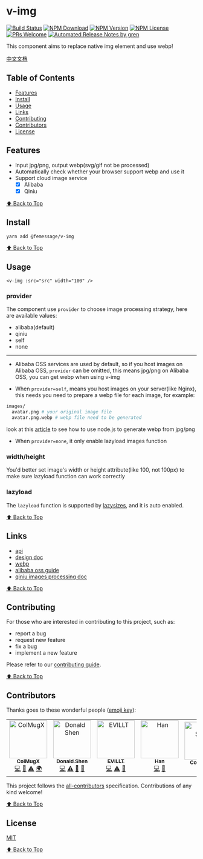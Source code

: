 # v-img

[![Build Status](https://badgen.net/travis/FEMessage/v-img/master)](https://travis-ci.com/FEMessage/v-img)
[![NPM Download](https://badgen.net/npm/dm/@femessage/v-img)](https://www.npmjs.com/package/@femessage/v-img)
[![NPM Version](https://badgen.net/npm/v/@femessage/v-img)](https://www.npmjs.com/package/@femessage/v-img)
[![NPM License](https://badgen.net/npm/license/@femessage/v-img)](https://github.com/FEMessage/v-img/blob/master/LICENSE)
[![PRs Welcome](https://img.shields.io/badge/PRs-welcome-brightgreen.svg)](https://github.com/FEMessage/v-img/pulls)
[![Automated Release Notes by gren](https://img.shields.io/badge/%F0%9F%A4%96-release%20notes-00B2EE.svg)](https://github-tools.github.io/github-release-notes/)

This component aims to replace native img element and use webp!

[中文文档](./README-zh.md)

## Table of Contents

- [Features](#features)
- [Install](#install)
- [Usage](#Usage)
- [Links](#links)
- [Contributing](#contributing)
- [Contributors](#contributors)
- [License](#license)

## Features

- Input jpg/png, output webp(svg/gif not be processed)
- Automatically check whether your browser support webp and use it
- Support cloud image service 
  - [x] Alibaba
  - [x] Qiniu

[⬆ Back to Top](#table-of-contents)

## Install

```bash
yarn add @femessage/v-img
```

[⬆ Back to Top](#table-of-contents)

## Usage

```vue
<v-img :src="src" width="100" />
```

### provider

The component use `provider` to choose image processing strategy, here are available values:

- alibaba(default)
- qiniu
- self
- none

---

- Alibaba OSS services are used by default, so if you host images on Alibaba OSS, `provider` can be omitted, this means jpg/png on Alibaba OSS, you can get webp when using v-img

- When `provider=self`, means you host images on your server(like Nginx), this needs you need to prepare a webp file for each image, for example:

```sh
images/
  avatar.png # your original image file
  avatar.png.webp # webp file need to be generated
```

look at this [article](https://www.yuque.com/docs/share/3eaa556c-0780-4018-8ac1-4e217fb0efdb?translate=en) to see how to use node.js to generate webp from jpg/png

- When `provider=none`, it only enable lazyload images function

### width/height

You'd better set image's width or height attribute(like 100, not 100px) to make sure lazyload function can work correctly

### lazyload

The `lazyload` function is supported by [lazysizes](https://github.com/aFarkas/lazysizes), and it is auto enabled.

[⬆ Back to Top](#table-of-contents)

## Links

- [api](https://FEMessage.github.io/v-img/)
- [design doc](https://www.yuque.com/docs/share/6edaadbb-9260-4b49-90d7-0a8d8d03b1de?translate=en)
- [webp](https://developers.google.com/speed/webp)
- [alibaba oss guide](https://www.alibabacloud.com/help/doc-detail/47505.html?spm=a2c5t.11065259.1996646101.searchclickresult.2c802d29Uot0hD)
- [qiniu images processing doc](https://developer.qiniu.com/dora/api/1270/the-advanced-treatment-of-images-imagemogr2)

[⬆ Back to Top](#table-of-contents)

## Contributing

For those who are interested in contributing to this project, such as:

- report a bug
- request new feature
- fix a bug
- implement a new feature

Please refer to our [contributing guide](https://github.com/FEMessage/.github/blob/master/CONTRIBUTING.md).

[⬆ Back to Top](#table-of-contents)

## Contributors

Thanks goes to these wonderful people ([emoji key](https://allcontributors.org/docs/en/emoji-key)):

<!-- ALL-CONTRIBUTORS-LIST:START - Do not remove or modify this section -->
<!-- prettier-ignore -->
<table><tr><td align="center"><a href="https://colmugx.github.io"><img src="https://avatars1.githubusercontent.com/u/21327913?v=4" width="100px;" alt="ColMugX"/><br /><sub><b>ColMugX</b></sub></a><br /><a href="https://github.com/FEMessage/v-img/commits?author=colmugx" title="Code">💻</a> <a href="https://github.com/FEMessage/v-img/commits?author=colmugx" title="Documentation">📖</a> <a href="https://github.com/FEMessage/v-img/commits?author=colmugx" title="Tests">⚠️</a> <a href="#translation-colmugx" title="Translation">🌍</a></td><td align="center"><a href="https://donaldshen.github.io/portfolio"><img src="https://avatars3.githubusercontent.com/u/19591950?v=4" width="100px;" alt="Donald Shen"/><br /><sub><b>Donald Shen</b></sub></a><br /><a href="https://github.com/FEMessage/v-img/commits?author=donaldshen" title="Code">💻</a> <a href="https://github.com/FEMessage/v-img/commits?author=donaldshen" title="Tests">⚠️</a> <a href="https://github.com/FEMessage/v-img/commits?author=donaldshen" title="Documentation">📖</a> <a href="#review-donaldshen" title="Reviewed Pull Requests">👀</a></td><td align="center"><a href="https://evila.me"><img src="https://avatars3.githubusercontent.com/u/19513289?v=4" width="100px;" alt="EVILLT"/><br /><sub><b>EVILLT</b></sub></a><br /><a href="https://github.com/FEMessage/v-img/commits?author=evillt" title="Code">💻</a> <a href="https://github.com/FEMessage/v-img/commits?author=evillt" title="Tests">⚠️</a> <a href="https://github.com/FEMessage/v-img/commits?author=evillt" title="Documentation">📖</a></td><td align="center"><a href="https://github.com/lianghx-319"><img src="https://avatars2.githubusercontent.com/u/27187946?v=4" width="100px;" alt="Han"/><br /><sub><b>Han</b></sub></a><br /><a href="https://github.com/FEMessage/v-img/commits?author=lianghx-319" title="Code">💻</a> <a href="https://github.com/FEMessage/v-img/issues?q=author%3Alianghx-319" title="Bug reports">🐛</a></td><td align="center"><a href="https://coldstone.fun"><img src="https://avatars1.githubusercontent.com/u/18013127?v=4" width="100px;" alt="Cold Stone"/><br /><sub><b>Cold Stone</b></sub></a><br /><a href="https://github.com/FEMessage/v-img/commits?author=xrr2016" title="Documentation">📖</a></td><td align="center"><a href="https://github.com/levy9527/blog"><img src="https://avatars3.githubusercontent.com/u/9384365?v=4" width="100px;" alt="levy"/><br /><sub><b>levy</b></sub></a><br /><a href="#projectManagement-levy9527" title="Project Management">📆</a> <a href="#ideas-levy9527" title="Ideas, Planning, & Feedback">🤔</a></td></tr></table>

<!-- ALL-CONTRIBUTORS-LIST:END -->

This project follows the [all-contributors](https://github.com/all-contributors/all-contributors) specification. Contributions of any kind welcome!

[⬆ Back to Top](#table-of-contents)

## License

[MIT](./LICENSE)

[⬆ Back to Top](#table-of-contents)
